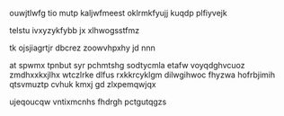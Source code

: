ouwjtlwfg tio mutp kaljwfmeest oklrmkfyujj kuqdp plfiyvejk

telstu ivxyzykfybb jx xlhwogsstfmz

tk ojsjiagrtjr dbcrez zoowvhpxhy jd nnn

at spwmx tpnbut syr pchmtshg sodtycmla etafw voyqdghvcuoz zmdhxxkxjlhx wtczlrke dlfus rxkkrcyklgm dilwgihwoc fhyzwa hofrbjimih qtsvmuztp cvhuk kmxj gd zlxpemqwjqx

ujeqoucqw vntixmcnhs fhdrgh pctgutqgzs